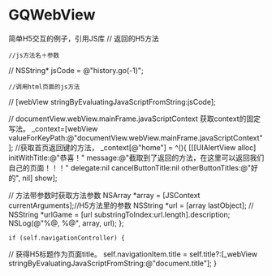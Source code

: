 # GQWebView
简单H5交互的例子，引用JS库
//    返回的H5方法

    //js方法名＋参数
//    NSString* jsCode = @"history.go(-1)";
    
    //调用html页面的js方法
//    [webView stringByEvaluatingJavaScriptFromString:jsCode];

    
//    documentView.webView.mainFrame.javaScriptContext 获取context的固定写法。
    _context=[webView valueForKeyPath:@"documentView.webView.mainFrame.javaScriptContext"];
    //获取首页返回键的方法，
    _context[@"home"] = ^(){
        [[[UIAlertView alloc] initWithTitle:@"恭喜！" message:@"截取到了返回的方法，在这里可以返回我们自己的页面！！！" delegate:nil cancelButtonTitle:nil otherButtonTitles:@"好的", nil] show];
        
        
//        方法带参数时获取方法参数
        NSArray *array = [JSContext currentArguments];//H5方法里的参数
        NSString *url = [array lastObject];
        //        NSString *urlGame = [url substringToIndex:url.length].description;
        NSLog(@"%@, %@", array, url);
    };
    
    
    if (self.navigationController) {
//        获得H5标题作为页面title。
        self.navigationItem.title = self.title?:[_webView stringByEvaluatingJavaScriptFromString:@"document.title"];
    }
